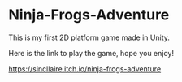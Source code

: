 # Ninja-Frogs-Adventure
This is my first 2D platform game made in Unity.

Here is the link to play the game, hope you enjoy!



https://sincllaire.itch.io/ninja-frogs-adventure

